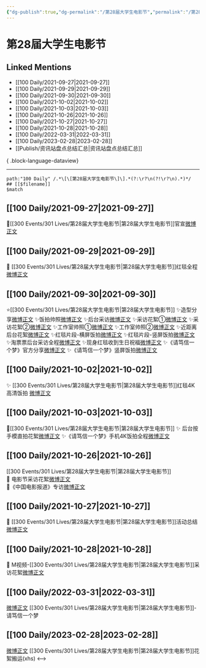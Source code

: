 ```yaml
---
{"dg-publish":true,"dg-permalink":"/第28届大学生电影节","permalink":"/第28届大学生电影节/","title":"第28届大学生电影节","tags":[null],"created":"2022-11-17T20:24:07.000+08:00","updated":"2023-04-10T16:29:43.000+08:00"}
---
```


# 第28届大学生电影节

## Linked Mentions
- [[100 Daily/2021-09-27\|2021-09-27]]
- [[100 Daily/2021-09-29\|2021-09-29]]
- [[100 Daily/2021-09-30\|2021-09-30]]
- [[100 Daily/2021-10-02\|2021-10-02]]
- [[100 Daily/2021-10-03\|2021-10-03]]
- [[100 Daily/2021-10-26\|2021-10-26]]
- [[100 Daily/2021-10-27\|2021-10-27]]
- [[100 Daily/2021-10-28\|2021-10-28]]
- [[100 Daily/2022-03-31\|2022-03-31]]
- [[100 Daily/2023-02-28\|2023-02-28]]
- [[Publish/资讯站盘点总结汇总\|资讯站盘点总结汇总]]

{ .block-language-dataview}

---

```expander
path:"100 Daily" /.*\[\[第28届大学生电影节\]\].*(?:\r?\n(?!\r?\n).*)*/
## [[$filename]]
$match
```
## [[100 Daily/2021-09-27\|2021-09-27]]
🌟[[300 Events/301 Lives/第28届大学生电影节\|第28届大学生电影节]]官宣[微博正文](https://m.weibo.cn/6466290670/4686058640116453)
## [[100 Daily/2021-09-29\|2021-09-29]]
🎂 [[300 Events/301 Lives/第28届大学生电影节\|第28届大学生电影节]]红毯全程 [微博正文](https://m.weibo.cn/6466290670/4686758179242113)
## [[100 Daily/2021-09-30\|2021-09-30]]
⭐️[[300 Events/301 Lives/第28届大学生电影节\|第28届大学生电影节]]
✨造型分享[微博正文](https://m.weibo.cn/6466290670/4687268562863115)
✨饭拍帅照[微博正文](https://m.weibo.cn/6466290670/4687233053623767)
✨后台采访[微博正文](https://m.weibo.cn/6466290670/4687235121942752)
✨采访花絮①[微博正文](https://m.weibo.cn/6466290670/4687179160225298)
✨采访花絮②[微博正文](https://m.weibo.cn/6466290670/4687241912257588)
✨工作室帅照①[微博正文](https://m.weibo.cn/6466290670/4687224270487740)
✨工作室帅照②[微博正文](https://m.weibo.cn/6466290670/4687244163547617)
✨近距离后台花絮[微博正文](https://m.weibo.cn/6466290670/4687242587017147)
✨红毯片段-横屏饭拍[微博正文](https://m.weibo.cn/6466290670/4687245985191829)
✨红毯片段-竖屏饭拍[微博正文](https://m.weibo.cn/6466290670/4687247674180917)
✨淘票票后台采访全程[微博正文](https://m.weibo.cn/6466290670/4687253320240631)
✨现身红毯收到生日祝福[微博正文](https://m.weibo.cn/6466290670/4687233662322260)
✨《请笃信一个梦》官方分享[微博正文](https://m.weibo.cn/6466290670/4687235343454356)
✨《请笃信一个梦》竖屏饭拍[微博正文](https://m.weibo.cn/6466290670/4687245498648049)
## [[100 Daily/2021-10-02\|2021-10-02]]
✨ [[300 Events/301 Lives/第28届大学生电影节\|第28届大学生电影节]]红毯4K高清饭拍 [微博正文](https://m.weibo.cn/6466290670/4687913080062870)
## [[100 Daily/2021-10-03\|2021-10-03]]
🌟[[300 Events/301 Lives/第28届大学生电影节\|第28届大学生电影节]]
✨ 后台按手模直拍花絮[微博正文](https://m.weibo.cn/6466290670/4688185009115273)
✨《请笃信一个梦》手机4K饭拍全程[微博正文](https://m.weibo.cn/6466290670/4688158355360348)
## [[100 Daily/2021-10-26\|2021-10-26]]
[[300 Events/301 Lives/第28届大学生电影节\|第28届大学生电影节]]  
🌟 电影节采访花絮[微博正文](https://m.weibo.cn/6466290670/4696622280213037)  
🌟《中国电影报道》专访[微博正文](https://m.weibo.cn/6466290670/4696657138814187)
## [[100 Daily/2021-10-27\|2021-10-27]]
🌟 [[300 Events/301 Lives/第28届大学生电影节\|第28届大学生电影节]]活动总结[微博正文](https://m.weibo.cn/6466290670/4696899057616619)
## [[100 Daily/2021-10-28\|2021-10-28]]
🌟 M视频-[[300 Events/301 Lives/第28届大学生电影节\|第28届大学生电影节]]采访花絮[微博正文](https://m.weibo.cn/6466290670/4697287294453148)
## [[100 Daily/2022-03-31\|2022-03-31]]
[微博正文](https://m.weibo.cn/7523227327/4753122373668254) [[300 Events/301 Lives/第28届大学生电影节\|第28届大学生电影节]]-请笃信一个梦
## [[100 Daily/2023-02-28\|2023-02-28]]
[微博正文](https://weibo.com/detail/4874072015508438) [[300 Events/301 Lives/第28届大学生电影节\|第28届大学生电影节]]花絮搬运(xhs)
<-->
